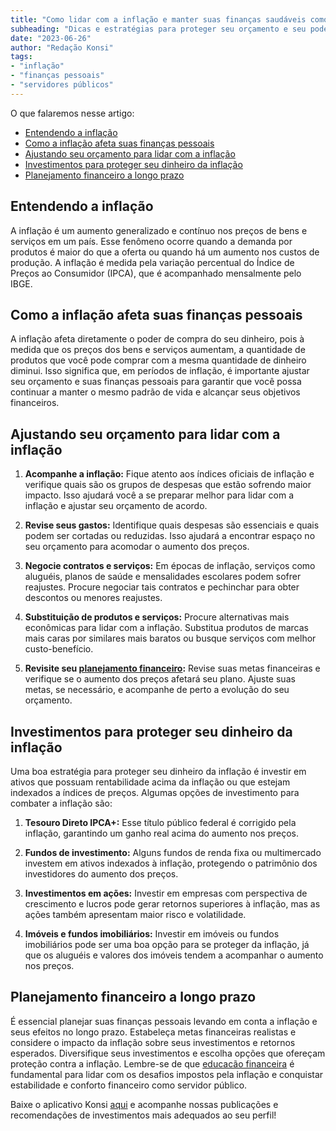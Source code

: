 ```yaml
---
title: "Como lidar com a inflação e manter suas finanças saudáveis como servidor público"
subheading: "Dicas e estratégias para proteger seu orçamento e seu poder de compra em tempos de inflação"
date: "2023-06-26"
author: "Redação Konsi"
tags:
- "inflação"
- "finanças pessoais"
- "servidores públicos"
---
```


O que falaremos nesse artigo:  

- [Entendendo a inflação](#entendendo-a-inflacao) 
- [Como a inflação afeta suas finanças pessoais](#como-a-inflacao-afeta-suas-financas-pessoais)
- [Ajustando seu orçamento para lidar com a inflação](#ajustando-seu-orcamento-para-lidar-com-a-inflacao)
- [Investimentos para proteger seu dinheiro da inflação](#investimentos-para-proteger-seu-dinheiro-da-inflacao)
- [Planejamento financeiro a longo prazo](#planejamento-financeiro-a-longo-prazo)

## Entendendo a inflação

A inflação é um aumento generalizado e contínuo nos preços de bens e serviços em um país. Esse fenômeno ocorre quando a demanda por produtos é maior do que a oferta ou quando há um aumento nos custos de produção. A inflação é medida pela variação percentual do Índice de Preços ao Consumidor (IPCA), que é acompanhado mensalmente pelo IBGE.

## Como a inflação afeta suas finanças pessoais

A inflação afeta diretamente o poder de compra do seu dinheiro, pois à medida que os preços dos bens e serviços aumentam, a quantidade de produtos que você pode comprar com a mesma quantidade de dinheiro diminui. Isso significa que, em períodos de inflação, é importante ajustar seu orçamento e suas finanças pessoais para garantir que você possa continuar a manter o mesmo padrão de vida e alcançar seus objetivos financeiros.

## Ajustando seu orçamento para lidar com a inflação

1. **Acompanhe a inflação:** Fique atento aos índices oficiais de inflação e verifique quais são os grupos de despesas que estão sofrendo maior impacto. Isso ajudará você a se preparar melhor para lidar com a inflação e ajustar seu orçamento de acordo.

2. **Revise seus gastos:** Identifique quais despesas são essenciais e quais podem ser cortadas ou reduzidas. Isso ajudará a encontrar espaço no seu orçamento para acomodar o aumento dos preços.

3. **Negocie contratos e serviços:** Em épocas de inflação, serviços como aluguéis, planos de saúde e mensalidades escolares podem sofrer reajustes. Procure negociar tais contratos e pechinchar para obter descontos ou menores reajustes.

4. **Substituição de produtos e serviços:** Procure alternativas mais econômicas para lidar com a inflação. Substitua produtos de marcas mais caras por similares mais baratos ou busque serviços com melhor custo-benefício.

5. **Revisite seu [planejamento financeiro](/a-importncia-do-planejamento-financeiro-durante-e-aps-a-pandemia-guia-para-servidores-pblicos.md):** Revise suas metas financeiras e verifique se o aumento dos preços afetará seu plano. Ajuste suas metas, se necessário, e acompanhe de perto a evolução do seu orçamento.

## Investimentos para proteger seu dinheiro da inflação

Uma boa estratégia para proteger seu dinheiro da inflação é investir em ativos que possuam rentabilidade acima da inflação ou que estejam indexados a índices de preços. Algumas opções de investimento para combater a inflação são:

1. **Tesouro Direto IPCA+:** Esse título público federal é corrigido pela inflação, garantindo um ganho real acima do aumento nos preços.

2. **Fundos de investimento:** Alguns fundos de renda fixa ou multimercado investem em ativos indexados à inflação, protegendo o patrimônio dos investidores do aumento dos preços.

3. **Investimentos em ações:** Investir em empresas com perspectiva de crescimento e lucros pode gerar retornos superiores à inflação, mas as ações também apresentam maior risco e volatilidade.

4. **Imóveis e fundos imobiliários:** Investir em imóveis ou fundos imobiliários pode ser uma boa opção para se proteger da inflação, já que os aluguéis e valores dos imóveis tendem a acompanhar o aumento nos preços.

## Planejamento financeiro a longo prazo

É essencial planejar suas finanças pessoais levando em conta a inflação e seus efeitos no longo prazo. Estabeleça metas financeiras realistas e considere o impacto da inflação sobre seus investimentos e retornos esperados. Diversifique seus investimentos e escolha opções que ofereçam proteção contra a inflação. Lembre-se de que [educacão financeira](/a-importncia-da-educao-financeira-para-servidores-pblicos-e-como-implement-la-em-sua-vida.md) é fundamental para lidar com os desafios impostos pela inflação e conquistar estabilidade e conforto financeiro como servidor público.

Baixe o aplicativo Konsi [aqui](https://www.konsi.com.br/download-app) e acompanhe nossas publicações e recomendações de investimentos mais adequados ao seu perfil!